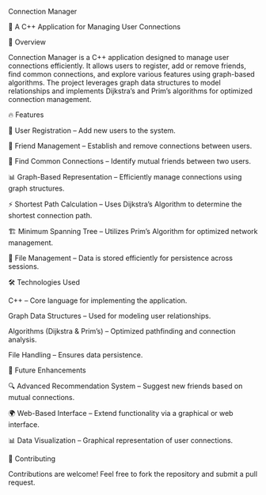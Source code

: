 Connection Manager


🚀 A C++ Application for Managing User Connections


📌 Overview


Connection Manager is a C++ application designed to manage user connections efficiently. 
It allows users to register, add or remove friends, find common connections, and explore various features using graph-based algorithms.
The project leverages graph data structures to model relationships and implements Dijkstra’s and Prim’s algorithms for optimized connection management.

🔥 Features


📌 User Registration – Add new users to the system.

👥 Friend Management – Establish and remove connections between users.

🔗 Find Common Connections – Identify mutual friends between two users.

📊 Graph-Based Representation – Efficiently manage connections using graph structures.

⚡ Shortest Path Calculation – Uses Dijkstra’s Algorithm to determine the shortest connection path.

🏗 Minimum Spanning Tree – Utilizes Prim’s Algorithm for optimized network management.

📁 File Management – Data is stored efficiently for persistence across sessions.


🛠️ Technologies Used

C++ – Core language for implementing the application.

Graph Data Structures – Used for modeling user relationships.

Algorithms (Dijkstra & Prim’s) – Optimized pathfinding and connection analysis.

File Handling – Ensures data persistence.

📌 Future Enhancements


🔍 Advanced Recommendation System – Suggest new friends based on mutual connections.

🌍 Web-Based Interface – Extend functionality via a graphical or web interface.

📊 Data Visualization – Graphical representation of user connections.

🤝 Contributing


Contributions are welcome! Feel free to fork the repository and submit a pull request.
